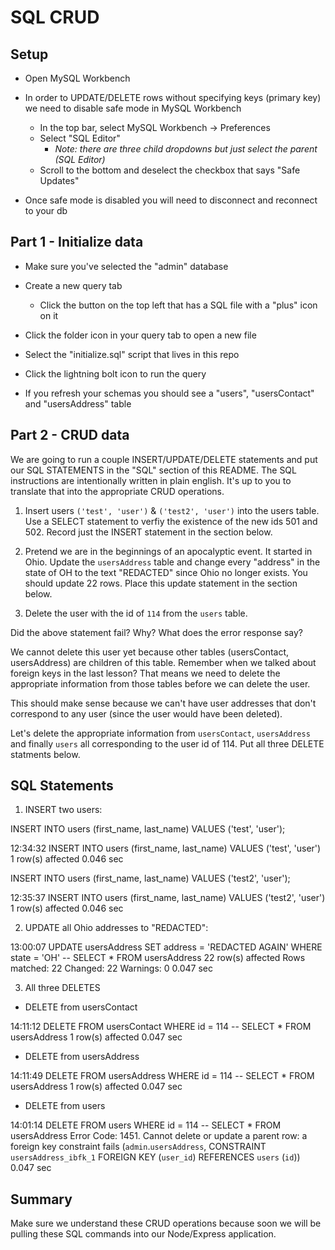 # SQL CRUD

## Setup

* Open MySQL Workbench

* In order to UPDATE/DELETE rows without specifying keys (primary key) we need to disable safe mode in MySQL Workbench

  * In the top bar, select MySQL Workbench -> Preferences
  * Select "SQL Editor"
    * _Note: there are three child dropdowns but just select the parent (SQL Editor)_
  * Scroll to the bottom and deselect the checkbox that says "Safe Updates"

* Once safe mode is disabled you will need to disconnect and reconnect to your db

## Part 1 - Initialize data

* Make sure you've selected the "admin" database

* Create a new query tab
  * Click the button on the top left that has a SQL file with a "plus" icon on it

* Click the folder icon in your query tab to open a new file

* Select the "initialize.sql" script that lives in this repo

* Click the lightning bolt icon to run the query

* If you refresh your schemas you should see a "users", "usersContact" and "usersAddress" table

## Part 2 - CRUD data

We are going to run a couple INSERT/UPDATE/DELETE statements and put our SQL STATEMENTS in the "SQL" section of this README. The SQL instructions are intentionally written in plain english. It's up to you to translate that into the appropriate CRUD operations.

1. Insert users `('test', 'user')` & `('test2', 'user')` into the users table. Use a SELECT statement to verfiy the existence of the new ids 501 and 502. Record just the INSERT statement in the section below. 

2. Pretend we are in the beginnings of an apocalyptic event. It started in Ohio. Update the `usersAddress` table and change every "address" in the state of OH to the text "REDACTED" since Ohio no longer exists. You should update 22 rows. Place this update statement in the section below. 

3. Delete the user with the id of `114` from the `users` table.

Did the above statement fail? Why? What does the error response say?

We cannot delete this user yet because other tables (usersContact, usersAddress) are children of this table. Remember when we talked about foreign keys in the last lesson? That means we need to delete the appropriate information from those tables before we can delete the user. 

This should make sense because we can't have user addresses that don't correspond to any user (since the user would have been deleted).

Let's delete the appropriate information from `usersContact`, `usersAddress` and finally `users` all corresponding to the user id of 114. Put all three DELETE statments below.


## SQL Statements

1. INSERT two users:

  INSERT INTO users
      (first_name, last_name)
  VALUES
      ('test', 'user');

12:34:32	INSERT INTO users       (first_name, last_name)   VALUES       ('test', 'user')	1 row(s) affected	0.046 sec


  INSERT INTO users
      (first_name, last_name)
  VALUES
      ('test2', 'user');

12:35:37	INSERT INTO users       (first_name, last_name)   VALUES       ('test2', 'user')	1 row(s) affected	0.046 sec



2. UPDATE all Ohio addresses to "REDACTED":

13:00:07	UPDATE       usersAddress   SET       address = 'REDACTED AGAIN'   WHERE       state = 'OH'  -- SELECT * FROM usersAddress	22 row(s) affected Rows matched: 22  Changed: 22  Warnings: 0	0.047 sec


3. All three DELETES

* DELETE from usersContact

14:11:12	DELETE FROM  usersContact WHERE  id = 114  -- SELECT * FROM usersAddress	1 row(s) affected	0.047 sec


* DELETE from usersAddress

14:11:49	DELETE FROM  usersAddress WHERE  id = 114  -- SELECT * FROM usersAddress	1 row(s) affected	0.047 sec

* DELETE from users

14:01:14	DELETE FROM  users WHERE  id = 114  -- SELECT * FROM usersAddress	Error Code: 1451. Cannot delete or update a parent row: a foreign key constraint fails (`admin`.`usersAddress`, CONSTRAINT `usersAddress_ibfk_1` FOREIGN KEY (`user_id`) REFERENCES `users` (`id`))	0.047 sec


## Summary

Make sure we understand these CRUD operations because soon we will be pulling these SQL commands into our Node/Express application.
